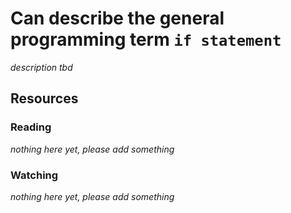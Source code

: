 # Can describe the general programming term `if statement`
_description tbd_
## Resources
### Reading
_nothing here yet, please add something_
### Watching
_nothing here yet, please add something_

